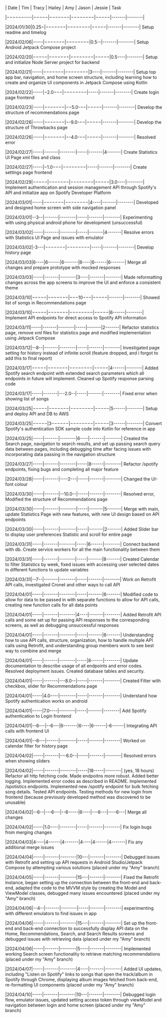 | Date     | Tim | Tracy | Hailey | Amy | Jason | Jessie | Task

|−−−−−−----|−−−−−|−−−−−−−|−−−−−−−−|−−−−−|-------|--------|

|2024/01/30|0.25−|−−−−−−−|−−−−−−−−|−−−−−|-------|--------| Setup readme and timelog

|2024/02/06|-----|−−−−−−−|−−−−−−−−|0.5--|-------|--------| Setup Android Jetpack Compose project 

|2024/02/20|−−−−−|−−−−−−−|−−−−−−−−|−−−−−|0.5----|--------| Setup and initialize Node Server project for backend

|2024/02/21|-----|−−−−−−−|−−−−−−−−|3----|-------|--------| Setup top app bar, navigation, and home screen structure, including learning how to create and organize UI components in Jetpack Compose using Kotlin

|2024/02/22|-----|−2.0−−−|−−−−−−−−|-----|-------|--------| Create login page frontend

|2024/02/23|-----|−−−−−−−|−−5.0-−−|−−−−−|-------|--------| Develop the structure of recommendations page

|2024/02/26|-----|−−−−−−−|−-9.0-−−|−−−−−|-------|--------| Develop the structure of Throwbacks page

|2024/02/26|-----|−−−−−−−|−-4.0-−−|−−−−−|-------|--------| Resolved error

|2024/02/27|-----|-------|--------|-----|-------|4-------| Create Statistics UI Page xml files and class

|2024/02/27|-----|−1.0−−−|−−−−−−−−|-----|-------|--------| Create settings page frontend

|2024/02/29|−−−−−|−−−−−−−|−−−−−−−−|−−−−−|3.0----|--------| Implement authentication and session management API through Spotify's API and initialize app on Spotify Developer Platform

|2024/03/01|-----|−−−−−−−|−−−−−−−−|4----|-------|--------| Developed and designed home screen with side navigation panel

|2024/03/01|--3--|-------|--------|-----|-------|--------| Experimenting with using physical android phone for development (unsuccessful)

|2024/03/02|-----|-------|--------|-----|-------|4-------| Resolve errors with Statistics UI Page and issues with emulator 

|2024/03/02|-3---|−−−−−−−|−−−−−−−−|-----|-------|--------| Develop history page

|2024/03/03|6----|6------|6-------|6----|6------|6-------| Merge all changes and prepare prototype with mocked responses

|2024/03/03|-----|-------|--------|3----|-------|--------| Made reformatting changes across the app screens to improve the UI and enforce a consistent theme

|2024/03/10|−−−−−|−−−−−−−|−−−10−−−|−−−−−|-------|--------| Showed list of songs in Recommendations page

|2024/03/10|−−−−−|−−−−−−−|−−−−−−−−|−−−−−|6------|--------| Implement API endpoints for direct access to Spotify API information

|2024/03/11|-----|-------|--------|-----|-------|2-------| Refactor statistics page, remove xml files for statistics page and modified implementation using Jetpack Compose

|2024/03/12|--8--|-------|--------|-----|-------|--------| Investigated page setting for history instead of infinite scroll (feature dropped, and i forgot to add this to final report)

|2024/03/17|−−−−−|−−−−−−−|−−−−−−−−|−−−−−|4------|--------| Added Spotify search endpoint with extended search parameters which all endpoints in future will implement. Cleaned up Spotify response parsing code

|2024/03/17|-----|-------|---2.0--|-----|-------|--------| Fixed error when showing list of songs 

|2024/03/25|−−−−−|−−−−−−−|−−−−−−−−|−−−−−|5------|--------| Setup and deploy API and DB to AWS

|2024/03/25|−−−−−|3−−−−−−|−−−−−−−−|−−−−−|3------|--------| Convert Spotify's authentication SDK sample code into Kotlin for reference in app

|2024/03/25|-----|-------|--------|6----|-------|--------| Created the Search page, navigation to search results, and set up passing search query data between pages, including debugging time after facing issues with incorporating data passing in the navigation structure

|2024/03/27|-----|-------|--------|-----|8------|--------| Refactor /spotify endpoints, fixing bugs and completing all major feature

|2024/03/28|-----|-------|----2---|-----|-------|--------| Changed the UI-font colour

|2024/03/30|-----|-------|--10.0--|-----|-------|--------| Resolved error, Modified the structure of Recommendations page

|2024/03/30|-----|-------|--------|-----|-------|5-------| Merge with main, update Statistics Page with new features, with new UI design based on API endpoints

|2024/03/30|-----|-------|--------|-----|-------|2-------| Added Slider bar to display user preferences Statistic and scroll for entire page

|2024/03/31|-----|-------|--------|-----|6------|--------| Connect backend with db. Create service workers for all the main functionality between them

|2024/03/31|-----|-------|--------|-----|-------|8-------| Created Calendar to filter Statistics by week, fixed issues with accessing user selected dates in different functions to update variables

|2024/03/31|--7--|-------|--------|-----|-------|--------| Work on Retrofit API calls, investigated Cronet and other ways to call API

|2024/04/01|-----|-------|--------|-----|-------|6-------| Modified code to allow for data to be passed in with separate functions to allow for API calls, creating new function calls for all data points

|2024/04/01|-----|-------|--------|4----|-------|--------| Added Retrofit API calls and some set up for passing API responses to the corresponding screens, as well as debugging unsuccessful responses

|2024/04/01|-----|-------|--------|-----|-------|6-------| Understanding how to use API calls, structure, organization, how to handle multiple API calls using Retrofit, and understanding group members work to see best way to combine and merge

|2024/04/01|-----|-------|--------|-----|8------|--------| Update documentation to describe usage of all endpoints and error codes. Resolved deployment issues. Created database tables and security.

|2024/04/01|-----|-------|---8.0--|-----|-------|--------| Created Filter with checkbox, slider for Recommendations page

|2024/04/01|-----|4.0----|--------|-----|-------|--------| Understand how Spotify authentication works on android

|2024/04/01|-----|7.0----|--------|-----|-------|--------| Add Spotify authentication to Login frontend

|2024/04/01|--6---|--6---|6-------|6----|6------|-6------| Integrating API calls with frontend UI

|2024/04/01|--6---|------|--------|-----|-------|--------| Worked on calendar filter for history page

|2024/04/02|-----|-------|---6.0--|-----|-------|--------| Resolved errors when showing sliders 

|2024/04/02|-----|-------|--------|-----|18-----|--------| (yes, 18 hours) Refactor all http fetching code. Made endpoitns more robust. Added better logging. Implemented error codes as described in README. Implemented /spotistics endpoints. Implemented new /spotify endpoint for bulk fetching song details. Tested API endpoints. Testing methods for new login from frontend (because previously developed method was discovered to be unusable)

|2024/04/02|--6--|---6---|--6-----|6----|---6---|----6---| Merge all changes

|2024/04/02|-----|1.0----|--------|-----|-------|--------| Fix login bugs from merging changes

|2024/04/03|4----|4------|4-------|4----|4------|4-------| Fix any additional merge issues

|2024/04/04|-----|-------|--------|10---|-------|--------| Debugged issues with Retrofit and setting up API requests in Android Studio/Jetpack Compose by attempting various solutions (placed under my "Amy" branch)

|2024/04/05|-----|-------|--------|15---|-------|--------| Fixed the Retrofit Instance, began setting up the connection between the front-end and back-end, adapted the code to the MVVM style by creating the Model and ViewModel classes, debugged many issues encountered (placed under my "Amy" branch)

|2024/04/06|--4--|-------|--------|-----|-------|--------| experimenting with different emulators to find issues in app

|2024/04/06|-----|-------|--------|15---|-------|--------| Set up the front-end and back-end connection to successfully display API data on the Home, Recommendations, Search, and Search Results screens and debugged issues with retrieving data (placed under my "Amy" branch)

|2024/04/06|-----|-------|--------|5----|-------|--------| Implemented working Search screen functionality to retrieve matching recommendations (placed under my "Amy" branch)

|2024/04/07|-----|-------|--------|4----|-------|--------| Added UI updates, including "Listen on Spotify" links to songs that open the track/album in Spotify through Chrome, displaying album images fetched from back-end, re-formatting UI components (placed under my "Amy" branch)

|2024/04/10|-----|-------|--------|10---|-------|--------| Debugged login flow, emulator issues, updated setting access token through viewModel and navigation between login and home screen (placed under my "Amy" branch)
